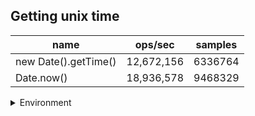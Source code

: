 ## Getting unix time

|name|ops/sec|samples|
|-|-|-|
|new Date().getTime()|12,672,156|6336764|
|Date.now()|18,936,578|9468329|


<details>
<summary>Environment</summary>

* __Machine:__ linux x64 | 4 vCPUs | 7.6GB Mem
* __Run:__ Thu Sep 04 2025 19:56:57 GMT+0000 (Coordinated Universal Time)
* __Node:__ `v23.11.1`
</details>

<!--
{"environment":{"platform":"linux","arch":"x64","cpus":4,"totalMemory":7.597843170166016},"benchmarks":[{"name":"new Date().getTime()","samples":6336764,"opsSec":12672156.087037707},{"name":"Date.now()","samples":9468329,"opsSec":18936578.99659243}]}-->
